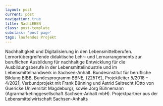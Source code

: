 ```yaml
---
layout: post
current: post
navigation: true
title: NachLEBEN
class: post-template
subclass: 'post page'
tags: laufendes Projekt
---
```


Nachhaltigkeit und Digitalisierung in den Lebensmittelberufen. Lernortübergreifende didaktische Lehr- und Lernarrangements zur beruflichen Ausbildung für nachhaltige Entwicklung für die Ausbildungsberufe in der Lebensmittelindustrie und im Lebensmittelhandwerk in Sachsen-Anhalt.
Bundesinstitut für berufliche Bildung BIBB, Bundesprogramm BBNE, (225T€),
Projektleiter 5/2018 – 4/2021, Verbundprojekt mit Frank Bünning und Astrid Seltrecht (Otto von Guericke Universität Magdeburg), sowie Jörg Bühnemann (Agrarmarketinggesellschaft Sachsen-Anhalt mbH). Projektpartner aus der Lebensmittelwirtschaft Sachsen-Anhalts
